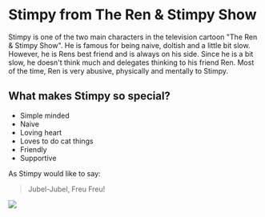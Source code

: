 # Stimpy from The Ren & Stimpy Show
Stimpy is one of the two main characters in the television cartoon "The Ren & Stimpy Show". He is famous for being naive, doltish and a little bit slow. However, he is Rens best friend and is always on his side. Since he is a bit slow, he doesn't think much and delegates thinking to his friend Ren. Most of the time, Ren is very abusive, physically and mentally to Stimpy.
## What makes Stimpy so special?
* Simple minded
* Naive
* Loving heart
* Loves to do cat things
* Friendly
* Supportive

As Stimpy would like to say:
> Jubel-Jubel, Freu Freu!

<img src="https://vignette.wikia.nocookie.net/renandstimpy/images/c/c1/Ren-stimpy-25-anniversar-hp2.png/revision/latest?cb=20170521213914"/>
